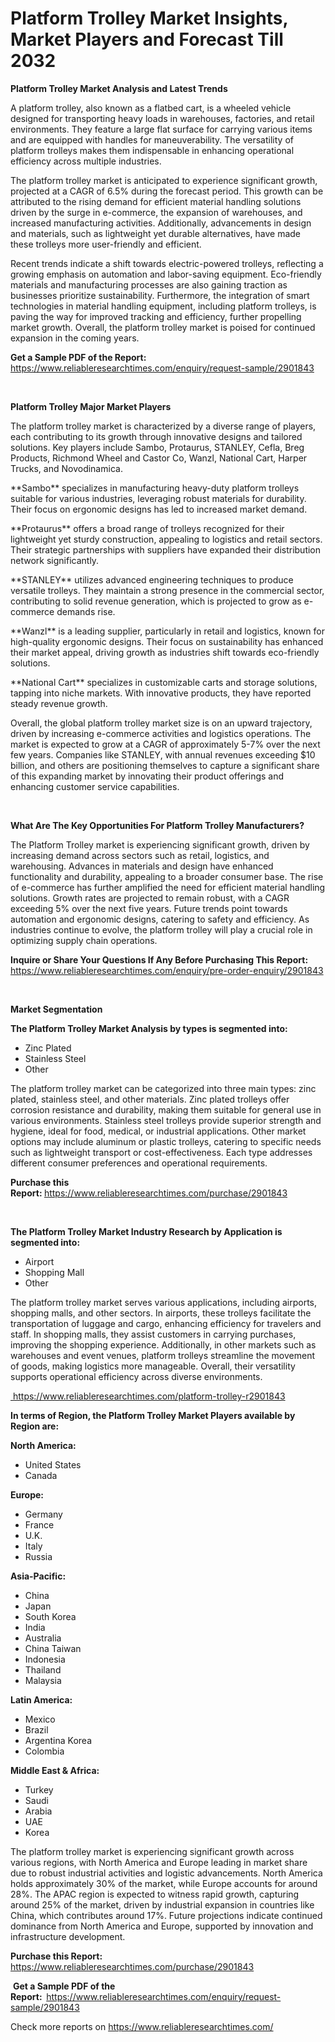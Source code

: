 <p><h1>Platform Trolley Market Insights, Market Players and Forecast Till 2032</h1></p><p><strong>Platform Trolley Market Analysis and Latest Trends</strong></p>
<p><p>A platform trolley, also known as a flatbed cart, is a wheeled vehicle designed for transporting heavy loads in warehouses, factories, and retail environments. They feature a large flat surface for carrying various items and are equipped with handles for maneuverability. The versatility of platform trolleys makes them indispensable in enhancing operational efficiency across multiple industries.</p><p>The platform trolley market is anticipated to experience significant growth, projected at a CAGR of 6.5% during the forecast period. This growth can be attributed to the rising demand for efficient material handling solutions driven by the surge in e-commerce, the expansion of warehouses, and increased manufacturing activities. Additionally, advancements in design and materials, such as lightweight yet durable alternatives, have made these trolleys more user-friendly and efficient. </p><p>Recent trends indicate a shift towards electric-powered trolleys, reflecting a growing emphasis on automation and labor-saving equipment. Eco-friendly materials and manufacturing processes are also gaining traction as businesses prioritize sustainability. Furthermore, the integration of smart technologies in material handling equipment, including platform trolleys, is paving the way for improved tracking and efficiency, further propelling market growth. Overall, the platform trolley market is poised for continued expansion in the coming years.</p></p>
<p><strong>Get a Sample PDF of the Report:&nbsp;</strong> <a href="https://www.reliableresearchtimes.com/enquiry/request-sample/2901843?utm_campaign=3088&utm_medium=2&utm_source=Github&utm_content=ia&utm_term=16032025&utm_id=platform-trolley">https://www.reliableresearchtimes.com/enquiry/request-sample/2901843</a></p>
<p>&nbsp;</p>
<p><strong>Platform Trolley Major Market Players</strong></p>
<p><p>The platform trolley market is characterized by a diverse range of players, each contributing to its growth through innovative designs and tailored solutions. Key players include Sambo, Protaurus, STANLEY, Cefla, Breg Products, Richmond Wheel and Castor Co, Wanzl, National Cart, Harper Trucks, and Novodinamica.</p><p>**Sambo** specializes in manufacturing heavy-duty platform trolleys suitable for various industries, leveraging robust materials for durability. Their focus on ergonomic designs has led to increased market demand. </p><p>**Protaurus** offers a broad range of trolleys recognized for their lightweight yet sturdy construction, appealing to logistics and retail sectors. Their strategic partnerships with suppliers have expanded their distribution network significantly.</p><p>**STANLEY** utilizes advanced engineering techniques to produce versatile trolleys. They maintain a strong presence in the commercial sector, contributing to solid revenue generation, which is projected to grow as e-commerce demands rise.</p><p>**Wanzl** is a leading supplier, particularly in retail and logistics, known for high-quality ergonomic designs. Their focus on sustainability has enhanced their market appeal, driving growth as industries shift towards eco-friendly solutions.</p><p>**National Cart** specializes in customizable carts and storage solutions, tapping into niche markets. With innovative products, they have reported steady revenue growth.</p><p>Overall, the global platform trolley market size is on an upward trajectory, driven by increasing e-commerce activities and logistics operations. The market is expected to grow at a CAGR of approximately 5-7% over the next few years. Companies like STANLEY, with annual revenues exceeding $10 billion, and others are positioning themselves to capture a significant share of this expanding market by innovating their product offerings and enhancing customer service capabilities.</p></p>
<p>&nbsp;</p>
<p><strong>What Are The Key Opportunities For Platform Trolley Manufacturers?</strong></p>
<p><p>The Platform Trolley market is experiencing significant growth, driven by increasing demand across sectors such as retail, logistics, and warehousing. Advances in materials and design have enhanced functionality and durability, appealing to a broader consumer base. The rise of e-commerce has further amplified the need for efficient material handling solutions. Growth rates are projected to remain robust, with a CAGR exceeding 5% over the next five years. Future trends point towards automation and ergonomic designs, catering to safety and efficiency. As industries continue to evolve, the platform trolley will play a crucial role in optimizing supply chain operations.</p></p>
<p><strong>Inquire or Share Your Questions If Any Before Purchasing This Report:</strong> <a href="https://www.reliableresearchtimes.com/enquiry/pre-order-enquiry/2901843?utm_campaign=3088&utm_medium=2&utm_source=Github&utm_content=ia&utm_term=16032025&utm_id=platform-trolley">https://www.reliableresearchtimes.com/enquiry/pre-order-enquiry/2901843</a></p>
<p>&nbsp;</p>
<p><strong>Market Segmentation</strong></p>
<p><strong>The Platform Trolley Market Analysis by types is segmented into:</strong></p>
<p><ul><li>Zinc Plated</li><li>Stainless Steel</li><li>Other</li></ul></p>
<p><p>The platform trolley market can be categorized into three main types: zinc plated, stainless steel, and other materials. Zinc plated trolleys offer corrosion resistance and durability, making them suitable for general use in various environments. Stainless steel trolleys provide superior strength and hygiene, ideal for food, medical, or industrial applications. Other market options may include aluminum or plastic trolleys, catering to specific needs such as lightweight transport or cost-effectiveness. Each type addresses different consumer preferences and operational requirements.</p></p>
<p><strong>Purchase this Report:&nbsp;</strong><a href="https://www.reliableresearchtimes.com/purchase/2901843?utm_campaign=3088&utm_medium=2&utm_source=Github&utm_content=ia&utm_term=16032025&utm_id=platform-trolley">https://www.reliableresearchtimes.com/purchase/2901843</a></p>
<p>&nbsp;</p>
<p><strong>The Platform Trolley Market Industry Research by Application is segmented into:</strong></p>
<p><ul><li>Airport</li><li>Shopping Mall</li><li>Other</li></ul></p>
<p><p>The platform trolley market serves various applications, including airports, shopping malls, and other sectors. In airports, these trolleys facilitate the transportation of luggage and cargo, enhancing efficiency for travelers and staff. In shopping malls, they assist customers in carrying purchases, improving the shopping experience. Additionally, in other markets such as warehouses and event venues, platform trolleys streamline the movement of goods, making logistics more manageable. Overall, their versatility supports operational efficiency across diverse environments.</p></p>
<p><a href="https://www.reliableresearchtimes.com/platform-trolley-r2901843?utm_campaign=3088&utm_medium=2&utm_source=Github&utm_content=ia&utm_term=16032025&utm_id=platform-trolley">&nbsp;https://www.reliableresearchtimes.com/platform-trolley-r2901843</a></p>
<p><strong>In terms of Region, the Platform Trolley Market Players available by Region are:</strong></p>
<p>
    <p> <strong> North America: </strong>
        <ul>
            <li>United States</li>
            <li>Canada</li>
        </ul>
        </p> 
    <p> <strong> Europe: </strong>
        <ul>
            <li>Germany</li>
            <li>France</li>
            <li>U.K.</li>
            <li>Italy</li>
            <li>Russia</li>
        </ul>
        </p> 
    <p> <strong> Asia-Pacific: </strong>
        <ul>
            <li>China</li>
            <li>Japan</li>
            <li>South Korea</li>
            <li>India</li>
            <li>Australia</li>
            <li>China Taiwan</li>
            <li>Indonesia</li>
            <li>Thailand</li>
            <li>Malaysia</li>
        </ul>
        </p> 
    <p> <strong> Latin America: </strong>
        <ul>
            <li>Mexico</li>
            <li>Brazil</li>
            <li>Argentina Korea</li>
            <li>Colombia</li>
        </ul>
        </p> 
    <p> <strong> Middle East & Africa: </strong>
        <ul>
            <li>Turkey</li>
            <li>Saudi</li>
            <li>Arabia</li>
            <li>UAE</li>
            <li>Korea</li>
        </ul>
    </p>
    </p>
<p><p>The platform trolley market is experiencing significant growth across various regions, with North America and Europe leading in market share due to robust industrial activities and logistic advancements. North America holds approximately 30% of the market, while Europe accounts for around 28%. The APAC region is expected to witness rapid growth, capturing around 25% of the market, driven by industrial expansion in countries like China, which contributes around 17%. Future projections indicate continued dominance from North America and Europe, supported by innovation and infrastructure development.</p></p>
<p><strong>Purchase this Report: </strong><a href="https://www.reliableresearchtimes.com/purchase/2901843?utm_campaign=3088&utm_medium=2&utm_source=Github&utm_content=ia&utm_term=16032025&utm_id=platform-trolley">https://www.reliableresearchtimes.com/purchase/2901843</a></p>
<p>&nbsp;<strong>Get a Sample PDF of the Report:&nbsp;&nbsp;</strong><a href="https://www.reliableresearchtimes.com/enquiry/request-sample/2901843?utm_campaign=3088&utm_medium=2&utm_source=Github&utm_content=ia&utm_term=16032025&utm_id=platform-trolley">https://www.reliableresearchtimes.com/enquiry/request-sample/2901843</a></p>
<p><strong></strong></p>
<p>Check more reports on <a href="https://www.reliableresearchtimes.com/?utm_campaign=3088&utm_medium=2&utm_source=Github&utm_content=ia&utm_term=16032025&utm_id=platform-trolley">https://www.reliableresearchtimes.com/</a></p>